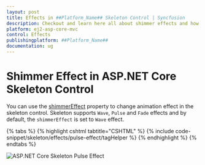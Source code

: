 ```yaml
---
layout: post
title: Effects in ##Platform_Name## Skeleton Control | Syncfusion
description: Checkout and learn here all about shimmer effects and how to use them in ##Platform_Name## Skeleton control of Syncfusion Essential JS 2 and more details.
platform: ej2-asp-core-mvc
control: Effects
publishingplatform: ##Platform_Name##
documentation: ug
---
```


# Shimmer Effect in ASP.NET Core Skeleton Control

You can use the [shimmerEffect](https://help.syncfusion.com/cr/aspnetcore-js2/Syncfusion.EJ2.Notifications.Skeleton.html#Syncfusion_EJ2_Notifications_Skeleton_ShimmerEffect) property to change animation effect in the skeleton control. Skeleton supports `Wave`, `Pulse` and `Fade` effects and by default, the `shimmerEffect` is set to `Wave` effect.

{% tabs %}
{% highlight cshtml tabtitle="CSHTML" %}
{% include code-snippet/skeleton/effects/pulse-effect/tagHelper %}
{% endhighlight %}
{% endtabs %}

![ASP.NET Core Skeleton Pulse Effect](images/skeleton-pulse-effect.png)